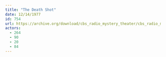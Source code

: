 ```yaml
---
title: "The Death Shot"
date: 12/14/1977
id: 754
url: https://archive.org/download/cbs_radio_mystery_theater/cbs_radio_mystery_theater-0751-0800.zip/cbs_radio_mystery_theater-0751-0800%2Fcbsrmt_0754_the_death_shot.mp3
actors:
  - 264
  - 90
  - 20
  - 84
---
```

